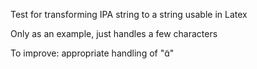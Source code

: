 Test for transforming IPA string to a string usable in Latex

Only as an example, just handles a few characters

To improve: appropriate handling of "ɑ̃"
